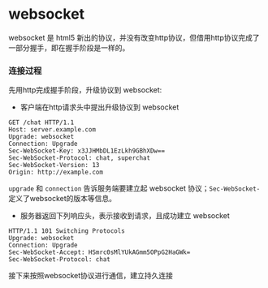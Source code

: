 # websocket
websocket 是 html5 新出的协议，并没有改变http协议，但借用http协议完成了一部分握手，即在握手阶段是一样的。
### 连接过程
先用http完成握手阶段，升级协议到 websocket:
- 客户端在http请求头中提出升级协议到 websocket

```
GET /chat HTTP/1.1
Host: server.example.com
Upgrade: websocket
Connection: Upgrade
Sec-WebSocket-Key: x3JJHMbDL1EzLkh9GBhXDw==
Sec-WebSocket-Protocol: chat, superchat
Sec-WebSocket-Version: 13
Origin: http://example.com
```

`upgrade` 和 `connection` 告诉服务端要建立起 websocket 协议；`Sec-WebSocket-`定义了websocket的版本等信息。
- 服务器返回下列响应头，表示接收到请求，且成功建立 websocket
```
HTTP/1.1 101 Switching Protocols
Upgrade: websocket
Connection: Upgrade
Sec-WebSocket-Accept: HSmrc0sMlYUkAGmm5OPpG2HaGWk=
Sec-WebSocket-Protocol: chat
```

接下来按照websocket协议进行通信，建立持久连接